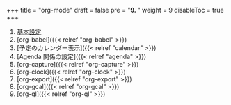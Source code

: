 +++
title = "org-mode"
draft = false
pre = "<b>9. </b>"
weight = 9
disableToc = true
+++

1.  [基本設定](basics/.org)
2.  [org-babel]({{< relref "org-babel" >}})
3.  [予定のカレンダー表示]({{< relref "calendar" >}})
4.  [Agenda 関係の設定]({{< relref "agenda" >}})
5.  [org-capture]({{< relref "org-capture" >}})
6.  [org-clock]({{< relref "org-clock" >}})
7.  [org-export]({{< relref "org-export" >}})
8.  [org-gcal]({{< relref "org-gcal" >}})
9.  [org-ql]({{< relref "org-ql" >}})
